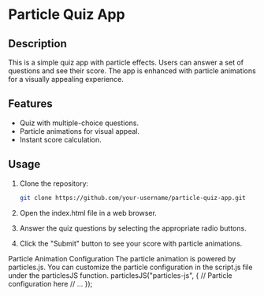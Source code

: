 # Particle Quiz App

## Description

This is a simple quiz app with particle effects. Users can answer a set of questions and see their score. The app is enhanced with particle animations for a visually appealing experience.

## Features

- Quiz with multiple-choice questions.
- Particle animations for visual appeal.
- Instant score calculation.

## Usage

1. Clone the repository:

   ```bash
   git clone https://github.com/your-username/particle-quiz-app.git


1. Open the index.html file in a web browser.

2. Answer the quiz questions by selecting the appropriate radio buttons.

3. Click the "Submit" button to see your score with particle animations.

Particle Animation Configuration
The particle animation is powered by particles.js. You can customize the particle configuration in the script.js file under the particlesJS function.
particlesJS("particles-js", {
    // Particle configuration here
    // ...
});


